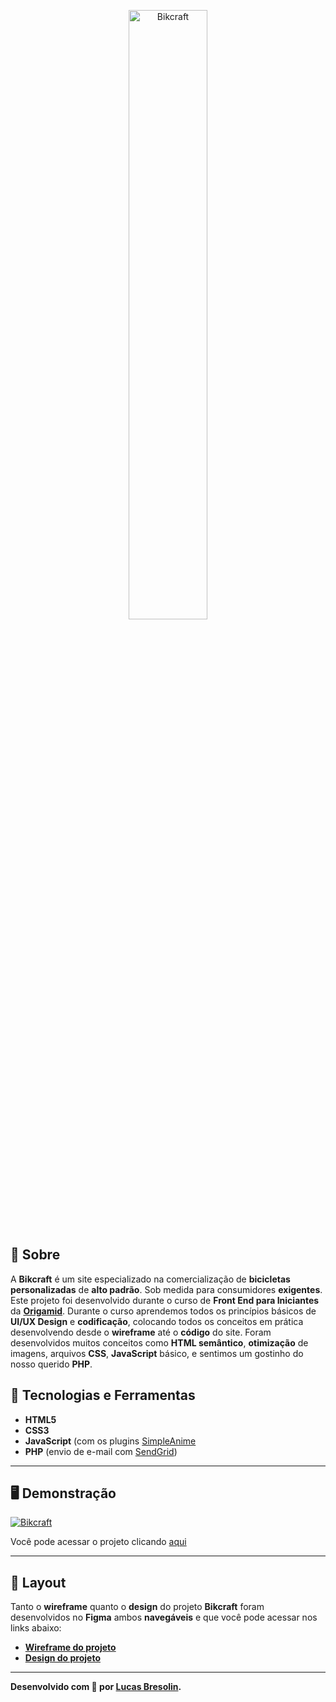 <p align="center">
	<img src="https://i.imgur.com/FCfeTXD.png" alt="Bikcraft" title="Bikcraft" width="50%">
</p>

## 📖 Sobre

A **Bikcraft** é um site especializado na comercialização de **bicicletas personalizadas** de **alto padrão**. Sob medida para consumidores **exigentes**.
Este projeto foi desenvolvido durante o curso de **Front End para Iniciantes** da **[Origamid](https://www.origamid.com/)**. Durante o curso aprendemos todos os princípios básicos de **UI/UX Design** e **codificação**, colocando todos os conceitos em prática desenvolvendo desde o **wireframe** até o **código** do site. Foram desenvolvidos muitos conceitos como **HTML semântico**, **otimização** de imagens, arquivos **CSS**, **JavaScript** básico, e sentimos um gostinho do nosso querido **PHP**.



## 🚀 Tecnologias e Ferramentas
- **HTML5**
- **CSS3**
- **JavaScript** (com os plugins [SimpleAnime](https://github.com/origamid/simple-anime)
- **PHP** (envio de e-mail com [SendGrid](https://sendgrid.com/))

---

## 🖥️ Demonstração
[![Bikcraft](https://i.imgur.com/sWRMUW2.png "Clique para acessar o projeto")](https://bikcraft-lucasbresolin.vercel.app "Clique para acessar o projeto")   

Você pode acessar o projeto clicando [aqui](https://bikcraft-lucasbresolin.vercel.app)

---

## 🔖 Layout
Tanto o **wireframe** quanto o **design** do projeto **Bikcraft** foram desenvolvidos no **Figma** ambos **navegáveis** e que você pode acessar nos links abaixo:
- **[Wireframe do projeto](https://www.figma.com/file/sGqSbX0OP0jcR2CfpWYS0t/bikcraft---wireframe?node-id=0%3A1)**
- **[Design do projeto](https://www.figma.com/file/4484ZHS48e9gr78urAkSDk/bikcraft---final)**

---

**Desenvolvido com :purple_heart: por [Lucas Bresolin](https://github.com/lucasbresolin/).**
